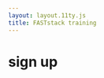 ```yaml
---
layout: layout.11ty.js
title: FASTstack training
---
```


# sign up

<form action=/notify>

</form>
